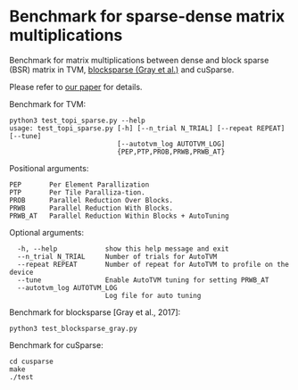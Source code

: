 # Benchmark for sparse-dense matrix multiplications

Benchmark for matrix multiplications between dense and block sparse (BSR) matrix in TVM, [blocksparse (Gray et al.)](https://github.com/openai/blocksparse) and cuSparse.

Please refer to [our paper](https://arxiv.org/abs/2007.13055) for details.

Benchmark for TVM:
```
python3 test_topi_sparse.py --help
usage: test_topi_sparse.py [-h] [--n_trial N_TRIAL] [--repeat REPEAT] [--tune]
                           [--autotvm_log AUTOTVM_LOG]
                           {PEP,PTP,PROB,PRWB,PRWB_AT}
```
Positional arguments:
```
PEP       Per Element Parallization  
PTP       Per Tile Paralliza-tion.  
PROB      Parallel Reduction Over Blocks. 
PRWB      Parallel Reduction With Blocks.  
PRWB_AT   Parallel Reduction Within Blocks + AutoTuning
```

Optional arguments:
```
  -h, --help            show this help message and exit
  --n_trial N_TRIAL     Number of trials for AutoTVM
  --repeat REPEAT       Number of repeat for AutoTVM to profile on the device
  --tune                Enable AutoTVM tuning for setting PRWB_AT
  --autotvm_log AUTOTVM_LOG
                        Log file for auto tuning
```
 
Benchmark for blocksparse [Gray et al., 2017]:
```
python3 test_blocksparse_gray.py
```

Benchmark for cuSparse:
```
cd cusparse
make
./test
```
